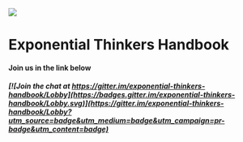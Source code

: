 [![](https://i.creativecommons.org/l/by/4.0/88x31.png)](http://creativecommons.org/licenses/by/4.0/)

# Exponential Thinkers Handbook

#### Join us in the link below

##### [![Join the chat at https://gitter.im/exponential-thinkers-handbook/Lobby](https://badges.gitter.im/exponential-thinkers-handbook/Lobby.svg)](https://gitter.im/exponential-thinkers-handbook/Lobby?utm_source=badge&utm_medium=badge&utm_campaign=pr-badge&utm_content=badge)



